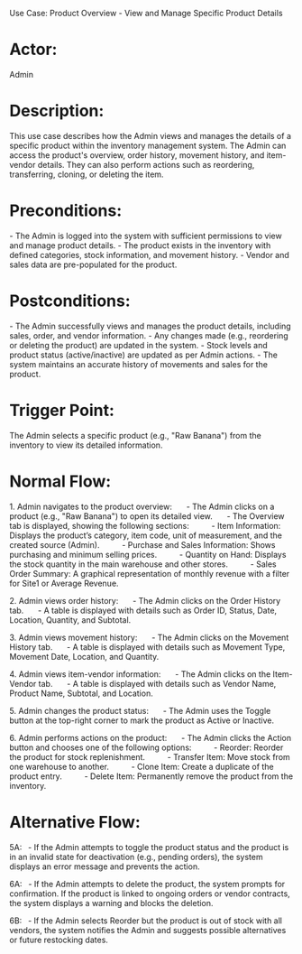 ﻿Use Case: Product Overview - View and Manage Specific Product Details
# **Actor:**
Admin
# **Description:**
This use case describes how the Admin views and manages the details of a specific product within the inventory management system. The Admin can access the product's overview, order history, movement history, and item-vendor details. They can also perform actions such as reordering, transferring, cloning, or deleting the item.
# **Preconditions:**
\- The Admin is logged into the system with sufficient permissions to view and manage product details.
\- The product exists in the inventory with defined categories, stock information, and movement history.
\- Vendor and sales data are pre-populated for the product.
# **Postconditions:**
\- The Admin successfully views and manages the product details, including sales, order, and vendor information.
\- Any changes made (e.g., reordering or deleting the product) are updated in the system.
\- Stock levels and product status (active/inactive) are updated as per Admin actions.
\- The system maintains an accurate history of movements and sales for the product.
# **Trigger Point:**
The Admin selects a specific product (e.g., "Raw Banana") from the inventory to view its detailed information.
# **Normal Flow:**
1\. Admin navigates to the product overview:
`   `- The Admin clicks on a product (e.g., "Raw Banana") to open its detailed view.
`   `- The Overview tab is displayed, showing the following sections:
`     `- Item Information: Displays the product’s category, item code, unit of measurement, and the created source (Admin).
`     `- Purchase and Sales Information: Shows purchasing and minimum selling prices.
`     `- Quantity on Hand: Displays the stock quantity in the main warehouse and other stores.
`     `- Sales Order Summary: A graphical representation of monthly revenue with a filter for Site1 or Average Revenue.

2\. Admin views order history:
`   `- The Admin clicks on the Order History tab.
`   `- A table is displayed with details such as Order ID, Status, Date, Location, Quantity, and Subtotal.

3\. Admin views movement history:
`   `- The Admin clicks on the Movement History tab.
`   `- A table is displayed with details such as Movement Type, Movement Date, Location, and Quantity.

4\. Admin views item-vendor information:
`   `- The Admin clicks on the Item-Vendor tab.
`   `- A table is displayed with details such as Vendor Name, Product Name, Subtotal, and Location.

5\. Admin changes the product status:
`   `- The Admin uses the Toggle button at the top-right corner to mark the product as Active or Inactive.

6\. Admin performs actions on the product:
`   `- The Admin clicks the Action button and chooses one of the following options:
`     `- Reorder: Reorder the product for stock replenishment.
`     `- Transfer Item: Move stock from one warehouse to another.
`     `- Clone Item: Create a duplicate of the product entry.
`     `- Delete Item: Permanently remove the product from the inventory.
# **Alternative Flow:**
5A:
` `- If the Admin attempts to toggle the product status and the product is in an invalid state for deactivation (e.g., pending orders), the system displays an error message and prevents the action.

6A:
` `- If the Admin attempts to delete the product, the system prompts for confirmation. If the product is linked to ongoing orders or vendor contracts, the system displays a warning and blocks the deletion.

6B:
` `- If the Admin selects Reorder but the product is out of stock with all vendors, the system notifies the Admin and suggests possible alternatives or future restocking dates.
